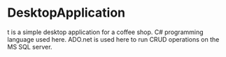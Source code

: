 # DesktopApplication
t is a simple desktop application for a coffee shop. C# programming language used here. ADO.net is used here to run CRUD operations on the MS SQL server.
